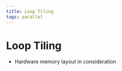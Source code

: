 ```yaml
---
title: Loop Tiling
tags: parallel
---
```


# Loop Tiling
- Hardware memory layout in consideration



























































